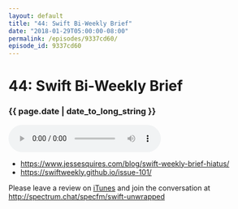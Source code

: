 ```yaml
---
layout: default
title: "44: Swift Bi-Weekly Brief"
date: "2018-01-29T05:00:00-08:00"
permalink: /episodes/9337cd60/
episode_id: 9337cd60
---
```


# 44: Swift Bi-Weekly Brief

### {{ page.date | date_to_long_string }}

<audio controls><source src="/audio/9337cd60.mp3" type="audio/mpeg"></audio>
<br/>
- https://www.jessesquires.com/blog/swift-weekly-brief-hiatus/
- https://swiftweekly.github.io/issue-101/

Please leave a review on [iTunes](https://itunes.apple.com/us/podcast/swift-unwrapped/id1209817203?mt=2) and join the conversation at http://spectrum.chat/specfm/swift-unwrapped
